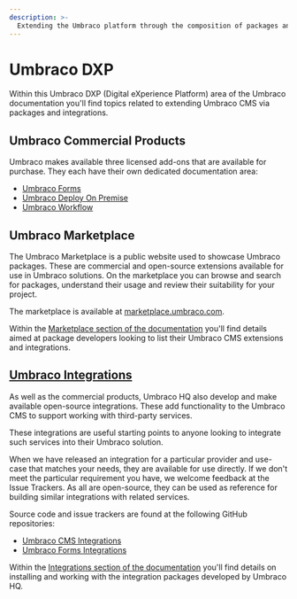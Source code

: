 ```yaml
---
description: >-
  Extending the Umbraco platform through the composition of packages and integrations.
---
```


# Umbraco DXP

Within this Umbraco DXP (Digital eXperience Platform) area of the Umbraco documentation you'll find topics related to extending Umbraco CMS via packages and integrations.

## Umbraco Commercial Products

Umbraco makes available three licensed add-ons that are available for purchase. They each have their own dedicated documentation area:

- [Umbraco Forms](https://docs.umbraco.com/umbraco-forms/)
- [Umbraco Deploy On Premise](https://docs.umbraco.com/umbraco-deploy/)
- [Umbraco Workflow](https://docs.umbraco.com/umbraco-workflow/)

## Umbraco Marketplace

The Umbraco Marketplace is a public website used to showcase Umbraco packages. These are commercial and open-source extensions available for use in Umbraco solutions. On the marketplace you can browse and search for packages, understand their usage and review their suitability for your project.

The marketplace is available at [marketplace.umbraco.com](https://marketplace.umbraco.com).

Within the [Marketplace section of the documentation](marketplace/README.md) you'll find details aimed at package developers looking to list their Umbraco CMS extensions and integrations.

## [Umbraco Integrations](integrations/README.md)

As well as the commercial products, Umbraco HQ also develop and make available open-source integrations. These add functionality to the Umbraco CMS to support working with third-party services.

These integrations are useful starting points to anyone looking to integrate such services into their Umbraco solution.

When we have released an integration for a particular provider and use-case that matches your needs, they are available for use directly. If we don't meet the particular requirement you have, we welcome feedback at the Issue Trackers. As all are open-source, they can be used as reference for building similar integrations with related services.

Source code and issue trackers are found at the following GitHub repositories:

- [Umbraco CMS Integrations](https://github.com/umbraco/Umbraco.Cms.Integrations/)
- [Umbraco Forms Integrations](https://github.com/umbraco/Umbraco.Forms.Integrations/)

Within the [Integrations section of the documentation](integrations/README.md) you'll find details on installing and working with the integration packages developed by Umbraco HQ.
